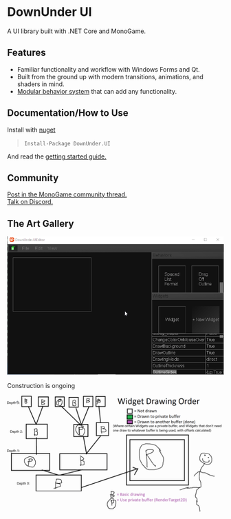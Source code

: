 # DownUnder UI
A UI library built with .NET Core and MonoGame.

## Features
 - Familiar functionality and workflow with Windows Forms and Qt.
 - Built from the ground up with modern transitions, animations, and shaders in mind.
 - [Modular behavior system](https://github.com/jamieyello/DownUnder-UI/wiki/Using-the-Library:-Part-3,-Creating-WidgetBehaviors) that can add any functionality.

## Documentation/How to Use
Install with [nuget](https://www.nuget.org/packages/DownUnder.UI/)
> `Install-Package DownUnder.UI`

And read the [getting started guide.](https://github.com/jamieyello/DownUnder-UI/wiki/Using-the-Library:-Part-1,-Setting-Up)

## Community

[Post in the MonoGame community thread.](https://community.monogame.net/t/downunder-ui-a-monogame-based-ui-framework/13353)  
[Talk on Discord.](https://discord.gg/bEZPvQE)

## The Art Gallery
![Modern stuff](/Images/goodui3001.gif)

Construction is ongoing

![wtf](/Images/better_diagram.gif)
